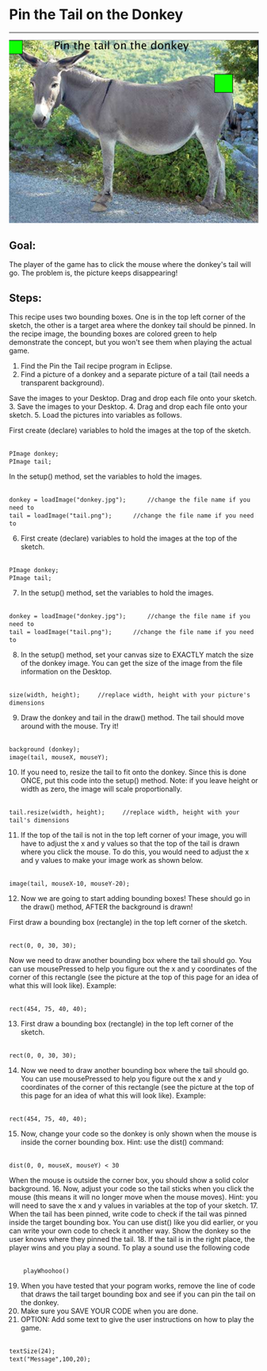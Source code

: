 

# Pin the Tail on the Donkey

<hr/>
<img src="./images/PinTheTail.png"/>

## Goal:

The player of the game has to click the mouse where the donkey's tail will go. The problem is, the picture keeps disappearing!

## Steps:

This recipe uses two bounding boxes. One is in the top left corner of the sketch, the other is a target area where the donkey tail should be pinned. In the recipe image, the bounding boxes are colored green to help demonstrate the concept, but you won't see them when playing the actual game.
1. Find the Pin the Tail recipe program in Eclipse.
2. Find a picture of a donkey and a separate picture of a tail (tail needs a transparent background).

Save the images to your Desktop.
Drag and drop each file onto your sketch.
3. Save the images to your Desktop.
4. Drag and drop each file onto your sketch.
5. Load the pictures into variables as follows.

First create (declare) variables to hold the images at the top of the sketch.
```

PImage donkey;
PImage tail;
```

In the setup() method, set the variables to hold the images.
```

donkey = loadImage("donkey.jpg");      //change the file name if you need to
tail = loadImage("tail.png");      //change the file name if you need to
```
6. First create (declare) variables to hold the images at the top of the sketch.
```

PImage donkey;
PImage tail;
```
7. In the setup() method, set the variables to hold the images.
```

donkey = loadImage("donkey.jpg");      //change the file name if you need to
tail = loadImage("tail.png");      //change the file name if you need to
```
8. In the setup() method, set your canvas size to EXACTLY match the size of the donkey image. You can get the size of the image from the file information on the Desktop.
```

size(width, height);     //replace width, height with your picture's dimensions
```
9. Draw the donkey and tail in the draw() method. The tail should move around with the mouse. Try it!
```

background (donkey);
image(tail, mouseX, mouseY);
```
10. If you need to, resize the tail to fit onto the donkey. Since this is done ONCE, put this code into the setup() method.
Note: if you leave height or width as zero, the image will scale proportionally.
```

tail.resize(width, height);     //replace width, height with your tail's dimensions
```
11. If the top of the tail is not in the top left corner of your image, you will have to adjust the x and y values so that the top of the tail is drawn where you click the mouse. To do this, you would need to adjust the x and y values to make your image work as shown below.
```

image(tail, mouseX-10, mouseY-20);
```
12. Now we are going to start adding bounding boxes! These should go in the draw() method, AFTER the background is drawn!

First draw a bounding box (rectangle) in the top left corner of the sketch.
```

rect(0, 0, 30, 30);
```

Now we need to draw another bounding box where the tail should go. You can use mousePressed to help you figure out the x and y coordinates of the corner of this rectangle (see the picture at the top of this page for an idea of what this will look like). Example:
```

rect(454, 75, 40, 40);
```
13. First draw a bounding box (rectangle) in the top left corner of the sketch.
```

rect(0, 0, 30, 30);
```
14. Now we need to draw another bounding box where the tail should go. You can use mousePressed to help you figure out the x and y coordinates of the corner of this rectangle (see the picture at the top of this page for an idea of what this will look like). Example:
```

rect(454, 75, 40, 40);
```
15. Now, change your code so the donkey is only shown when the mouse is inside the corner bounding box. Hint: use the dist() command:
```

dist(0, 0, mouseX, mouseY) < 30
```

When the mouse is outside the corner box, you should show a solid color background.
16. Now, adjust your code so the tail sticks when you click the mouse (this means it will no longer move when the mouse moves). Hint: you will need to save the x and y values in variables at the top of your sketch.
17. When the tail has been pinned, write code to check if the tail was pinned inside the target bounding box. You can use dist() like you did earlier, or you can write your own code to check it another way. Show the donkey so the user knows where they pinned the tail.
18. If the tail is in the right place, the player wins and you play a sound. To play a sound use the following code
```

    playWhoohoo()
```
19. When you have tested that your pogram works, remove the line of code that draws the tail target bounding box and see if you can pin the tail on the donkey.
20. Make sure you SAVE YOUR CODE when you are done.
21. OPTION: Add some text to give the user instructions on how to play the game.
```

textSize(24);
text("Message",100,20);
```



